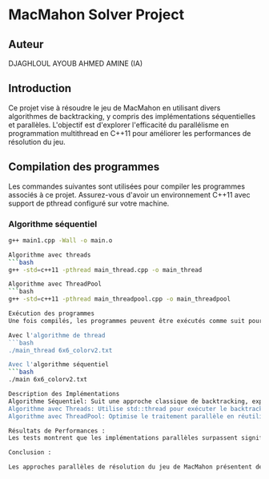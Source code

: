# MacMahon Solver Project

## Auteur
DJAGHLOUL AYOUB AHMED AMINE (IA)

## Introduction
Ce projet vise à résoudre le jeu de MacMahon en utilisant divers algorithmes de backtracking, y compris des implémentations séquentielles et parallèles. L'objectif est d'explorer l'efficacité du parallélisme en programmation multithread en C++11 pour améliorer les performances de résolution du jeu.

## Compilation des programmes
Les commandes suivantes sont utilisées pour compiler les programmes associés à ce projet. Assurez-vous d'avoir un environnement C++11 avec support de pthread configuré sur votre machine.

### Algorithme séquentiel
```bash
g++ main1.cpp -Wall -o main.o

Algorithme avec threads
```bash
g++ -std=c++11 -pthread main_thread.cpp -o main_thread

Algorithme avec ThreadPool
```bash
g++ -std=c++11 -pthread main_threadpool.cpp -o main_threadpool

Exécution des programmes
Une fois compilés, les programmes peuvent être exécutés comme suit pour tester le solver sur un plateau de jeu 6x6.

Avec l'algorithme de thread
```bash
./main_thread 6x6_colorv2.txt

Avec l'algorithme séquentiel
```bash
./main 6x6_colorv2.txt

Description des Implémentations
Algorithme Séquentiel: Suit une approche classique de backtracking, explorant l'espace de solutions de manière linéaire.
Algorithme avec Threads: Utilise std::thread pour exécuter le backtracking en parallèle sur plusieurs threads.
Algorithme avec ThreadPool: Optimise le traitement parallèle en réutilisant les threads pour différentes tâches de backtracking, réduisant ainsi l'overhead de gestion des threads.

Résultats de Performances :
Les tests montrent que les implémentations parallèles surpassent significativement l'algorithme séquentiel, surtout pour les plateaux de taille moyenne et grande, démontrant l'efficacité du parallélisme dans la réduction du temps de calcul.

Conclusion :

Les approches parallèles de résolution du jeu de MacMahon présentent des améliorations significatives en termes de performances comparées à l'approche séquentielle, soulignant l'importance de l'exploitation du parallélisme dans la résolution de problèmes combinatoires complexes.
